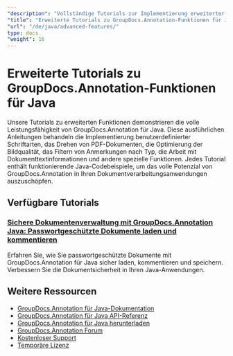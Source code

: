 ```yaml
---
"description": "Vollständige Tutorials zur Implementierung erweiterter Annotationsfunktionen, Anpassungen und spezieller Funktionen mit GroupDocs.Annotation für Java."
"title": "Erweiterte Tutorials zu GroupDocs.Annotation-Funktionen für Java"
"url": "/de/java/advanced-features/"
type: docs
"weight": 16
---
```


# Erweiterte Tutorials zu GroupDocs.Annotation-Funktionen für Java

Unsere Tutorials zu erweiterten Funktionen demonstrieren die volle Leistungsfähigkeit von GroupDocs.Annotation für Java. Diese ausführlichen Anleitungen behandeln die Implementierung benutzerdefinierter Schriftarten, das Drehen von PDF-Dokumenten, die Optimierung der Bildqualität, das Filtern von Anmerkungen nach Typ, die Arbeit mit Dokumenttextinformationen und andere spezielle Funktionen. Jedes Tutorial enthält funktionierende Java-Codebeispiele, um das volle Potenzial von GroupDocs.Annotation in Ihren Dokumentverarbeitungsanwendungen auszuschöpfen.

## Verfügbare Tutorials

### [Sichere Dokumentenverwaltung mit GroupDocs.Annotation Java: Passwortgeschützte Dokumente laden und kommentieren](./groupdocs-annotation-java-password-documents/)
Erfahren Sie, wie Sie passwortgeschützte Dokumente mit GroupDocs.Annotation für Java sicher laden, kommentieren und speichern. Verbessern Sie die Dokumentsicherheit in Ihren Java-Anwendungen.

## Weitere Ressourcen

- [GroupDocs.Annotation für Java-Dokumentation](https://docs.groupdocs.com/annotation/java/)
- [GroupDocs.Annotation für Java API-Referenz](https://reference.groupdocs.com/annotation/java/)
- [GroupDocs.Annotation für Java herunterladen](https://releases.groupdocs.com/annotation/java/)
- [GroupDocs.Annotation Forum](https://forum.groupdocs.com/c/annotation)
- [Kostenloser Support](https://forum.groupdocs.com/)
- [Temporäre Lizenz](https://purchase.groupdocs.com/temporary-license/)
